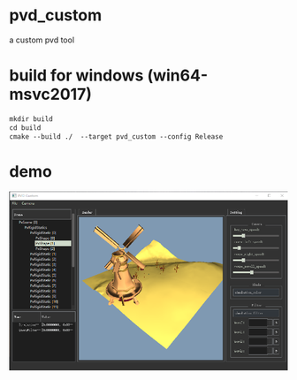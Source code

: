 # pvd_custom
a custom pvd tool

# build for windows (win64-msvc2017)
```
mkdir build  
cd build  
cmake --build ./  --target pvd_custom --config Release  
```

# demo
![avatar](https://github.com/StrongerSuperman/pvd_custom/blob/master/demo/demo.png)
